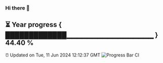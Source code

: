 ### Hi there 👋
⏳ Year progress { █████████████▁▁▁▁▁▁▁▁▁▁▁▁▁▁▁▁▁ } 44.40 %
---
⏰ Updated on Tue, 11 Jun 2024 12:12:37 GMT
![Progress Bar CI](https://github.com/Moyi321/Moyi321/workflows/Progress%20Bar%20CI/badge.svg)
